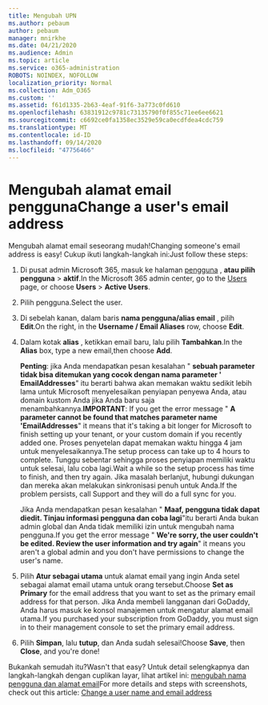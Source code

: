 ```yaml
---
title: Mengubah UPN
ms.author: pebaum
author: pebaum
manager: mnirkhe
ms.date: 04/21/2020
ms.audience: Admin
ms.topic: article
ms.service: o365-administration
ROBOTS: NOINDEX, NOFOLLOW
localization_priority: Normal
ms.collection: Adm_O365
ms.custom: ''
ms.assetid: f61d1335-2b63-4eaf-91f6-3a773c0fd610
ms.openlocfilehash: 63831912c9781c73135790f0f855c71ee6ee6621
ms.sourcegitcommit: c6692ce0fa1358ec3529e59ca0ecdfdea4cdc759
ms.translationtype: MT
ms.contentlocale: id-ID
ms.lasthandoff: 09/14/2020
ms.locfileid: "47756466"
---
```

# <a name="change-a-users-email-address"></a><span data-ttu-id="9ebda-102">Mengubah alamat email pengguna</span><span class="sxs-lookup"><span data-stu-id="9ebda-102">Change a user's email address</span></span>

<span data-ttu-id="9ebda-103">Mengubah alamat email seseorang mudah!</span><span class="sxs-lookup"><span data-stu-id="9ebda-103">Changing someone's email address is easy!</span></span> <span data-ttu-id="9ebda-104">Cukup ikuti langkah-langkah ini:</span><span class="sxs-lookup"><span data-stu-id="9ebda-104">Just follow these steps:</span></span>
  
1. <span data-ttu-id="9ebda-105">Di pusat admin Microsoft 365, masuk ke halaman [pengguna](https://go.microsoft.com/fwlink/p/?linkid=834822) , **atau pilih pengguna** \> **aktif**.</span><span class="sxs-lookup"><span data-stu-id="9ebda-105">In the Microsoft 365 admin center, go to the [Users](https://go.microsoft.com/fwlink/p/?linkid=834822) page, or choose **Users** \> **Active Users**.</span></span>
    
2. <span data-ttu-id="9ebda-106">Pilih pengguna.</span><span class="sxs-lookup"><span data-stu-id="9ebda-106">Select the user.</span></span>
    
3. <span data-ttu-id="9ebda-107">Di sebelah kanan, dalam baris **nama pengguna/alias email** , pilih **Edit**.</span><span class="sxs-lookup"><span data-stu-id="9ebda-107">On the right, in the **Username / Email Aliases** row, choose **Edit**.</span></span>
    
4. <span data-ttu-id="9ebda-108">Dalam kotak **alias** , ketikkan email baru, lalu pilih **Tambahkan**.</span><span class="sxs-lookup"><span data-stu-id="9ebda-108">In the **Alias** box, type a new email,then choose **Add**.</span></span>
    
    <span data-ttu-id="9ebda-109">**Penting**: jika Anda mendapatkan pesan kesalahan " **sebuah parameter tidak bisa ditemukan yang cocok dengan nama parameter ' EmailAddresses**" itu berarti bahwa akan memakan waktu sedikit lebih lama untuk Microsoft menyelesaikan penyiapan penyewa Anda, atau domain kustom Anda jika Anda baru saja menambahkannya.</span><span class="sxs-lookup"><span data-stu-id="9ebda-109">**IMPORTANT**: If you get the error message " **A parameter cannot be found that matches parameter name 'EmailAddresses**" it means that it's taking a bit longer for Microsoft to finish setting up your tenant, or your custom domain if you recently added one.</span></span> <span data-ttu-id="9ebda-110">Proses penyetelan dapat memakan waktu hingga 4 jam untuk menyelesaikannya.</span><span class="sxs-lookup"><span data-stu-id="9ebda-110">The setup process can take up to 4 hours to complete.</span></span> <span data-ttu-id="9ebda-111">Tunggu sebentar sehingga proses penyiapan memiliki waktu untuk selesai, lalu coba lagi.</span><span class="sxs-lookup"><span data-stu-id="9ebda-111">Wait a while so the setup process has time to finish, and then try again.</span></span> <span data-ttu-id="9ebda-112">Jika masalah berlanjut, hubungi dukungan dan mereka akan melakukan sinkronisasi penuh untuk Anda.</span><span class="sxs-lookup"><span data-stu-id="9ebda-112">If the problem persists, call Support and they will do a full sync for you.</span></span>
    
    <span data-ttu-id="9ebda-113">Jika Anda mendapatkan pesan kesalahan " **Maaf, pengguna tidak dapat diedit. Tinjau informasi pengguna dan coba lagi**"itu berarti Anda bukan admin global dan Anda tidak memiliki izin untuk mengubah nama pengguna.</span><span class="sxs-lookup"><span data-stu-id="9ebda-113">If you get the error message " **We're sorry, the user couldn't be edited. Review the user information and try again**" it means you aren't a global admin and you don't have permissions to change the user's name.</span></span>
    
5. <span data-ttu-id="9ebda-114">Pilih **Atur sebagai utama** untuk alamat email yang ingin Anda setel sebagai alamat email utama untuk orang tersebut.</span><span class="sxs-lookup"><span data-stu-id="9ebda-114">Choose **Set as Primary** for the email address that you want to set as the primary email address for that person.</span></span> <span data-ttu-id="9ebda-115">Jika Anda membeli langganan dari GoDaddy, Anda harus masuk ke konsol manajemen untuk mengatur alamat email utama.</span><span class="sxs-lookup"><span data-stu-id="9ebda-115">If you purchased your subscription from GoDaddy, you must sign in to their management console to set the primary email address.</span></span> 
    
6. <span data-ttu-id="9ebda-116">Pilih **Simpan**, lalu **tutup**, dan Anda sudah selesai!</span><span class="sxs-lookup"><span data-stu-id="9ebda-116">Choose **Save**, then **Close**, and you're done!</span></span>
    
<span data-ttu-id="9ebda-117">Bukankah semudah itu?</span><span class="sxs-lookup"><span data-stu-id="9ebda-117">Wasn't that easy?</span></span> <span data-ttu-id="9ebda-118">Untuk detail selengkapnya dan langkah-langkah dengan cuplikan layar, lihat artikel ini: [mengubah nama pengguna dan alamat email](https://docs.microsoft.com/microsoft-365/admin/add-users/change-a-user-name-and-email-address)</span><span class="sxs-lookup"><span data-stu-id="9ebda-118">For more details and steps with screenshots, check out this article: [Change a user name and email address](https://docs.microsoft.com/microsoft-365/admin/add-users/change-a-user-name-and-email-address)</span></span>
  

